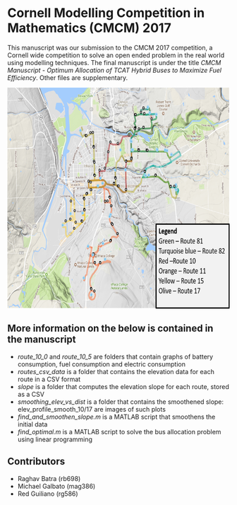 # Cornell Modelling Competition in Mathematics (CMCM) 2017
This manuscript was our submission to the CMCM 2017 competition, a Cornell wide competition to solve an open ended problem in the real world using modelling techniques.
The final manuscript is under the title _CMCM Manuscript - Optimum Allocation of TCAT Hybrid Buses to Maximize Fuel Efficiency_.
Other files are supplementary.
<p align="center">
<img src="https://github.com/RaghavBatra/CMCM_2017/blob/master/map_routes_terrain.png" width="750" height="500">
</p>

## More information on the below is contained in the manuscript
* *route_10_0* and *route_10_5* are folders that contain graphs of battery consumption, fuel consumption and electric consumption
* *routes_csv_data* is a folder that contains the elevation data for each route in a CSV format
* *slope* is a folder that computes the elevation slope for each route, stored as a CSV
* *smoothing_elev_vs_dist* is a folder that contains the smoothened slope: elev_profile_smooth_10/17 are images of such plots
* *find_and_smoothen_slope.m* is a MATLAB script that smoothens the initial data
* *find_optimal.m* is a MATLAB script to solve the bus allocation problem using linear programming

 
 ## Contributors
* Raghav Batra (rb698)
* Michael Galbato (mag386)
* Red Guiliano (rg586) 
